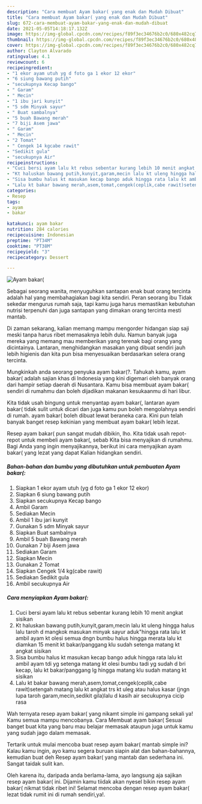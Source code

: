 ```yaml
---
description: "Cara membuat Ayam bakar( yang enak dan Mudah Dibuat"
title: "Cara membuat Ayam bakar( yang enak dan Mudah Dibuat"
slug: 672-cara-membuat-ayam-bakar-yang-enak-dan-mudah-dibuat
date: 2021-05-05T14:18:17.132Z
image: https://img-global.cpcdn.com/recipes/f89f3ec34676b2c0/680x482cq70/ayam-bakar-foto-resep-utama.jpg
thumbnail: https://img-global.cpcdn.com/recipes/f89f3ec34676b2c0/680x482cq70/ayam-bakar-foto-resep-utama.jpg
cover: https://img-global.cpcdn.com/recipes/f89f3ec34676b2c0/680x482cq70/ayam-bakar-foto-resep-utama.jpg
author: Clayton Alvarado
ratingvalue: 4.1
reviewcount: 6
recipeingredient:
- "1 ekor ayam utuh yg d foto ga 1 ekor 12 ekor"
- "6 siung bawang putih"
- "secukupnya Kecap bango"
- " Garam"
- " Mecin"
- "1 ibu jari kunyit"
- "5 sdm Minyak sayur"
- " Buat sambalnya"
- "5 buah Bawang merah"
- "7 biji Asem jawa"
- " Garam"
- " Mecin"
- "2 Tomat"
- " Cengek 14 kgcabe rawit"
- "Sedikit gula"
- "secukupnya Air"
recipeinstructions:
- "Cuci bersi ayam lalu kt rebus sebentar kurang lebih 10 menit angkat sisikan"
- "Kt haluskan bawang putih,kunyit,garam,mecin lalu kt uleng hingga halus lalu taroh d mangkok masukan minyak sayur aduk&#34;hingga rata lalu kt ambil ayam kt olesi semua dngn bumbu halus hingga merata lalu kt diamkan 15 menit kt bakar/panggang klu sudah setenga matang kt angkat sisikan"
- "Sisa bumbu halus kt masukan kecap bango aduk hingga rata lalu kt ambil ayam tdi yg setenga matang kt olesi bumbu tadi yg sudah d bri kecap, lalu kt bakar/panggang lg hingga matang klu sudah matang kt sisikan"
- "Lalu kt bakar bawang merah,asem,tomat,cengek(ceplik,cabe rawit)setengah matang lalu kt angkat trs kt uleg atau halus kasar (jngn lupa taroh garam,mecin,sedikit gila)lalu d kasih air secukupnya cicip rasa"
categories:
- Resep
tags:
- ayam
- bakar

katakunci: ayam bakar 
nutrition: 284 calories
recipecuisine: Indonesian
preptime: "PT34M"
cooktime: "PT38M"
recipeyield: "3"
recipecategory: Dessert

---
```



![Ayam bakar(](https://img-global.cpcdn.com/recipes/f89f3ec34676b2c0/680x482cq70/ayam-bakar-foto-resep-utama.jpg)

Sebagai seorang wanita, menyuguhkan santapan enak buat orang tercinta adalah hal yang membahagiakan bagi kita sendiri. Peran seorang ibu Tidak sekedar mengurus rumah saja, tapi kamu juga harus memastikan kebutuhan nutrisi terpenuhi dan juga santapan yang dimakan orang tercinta mesti mantab.

Di zaman  sekarang, kalian memang mampu mengorder hidangan siap saji meski tanpa harus ribet memasaknya lebih dulu. Namun banyak juga mereka yang memang mau memberikan yang terenak bagi orang yang dicintainya. Lantaran, menghidangkan masakan yang dibuat sendiri jauh lebih higienis dan kita pun bisa menyesuaikan berdasarkan selera orang tercinta. 



Mungkinkah anda seorang penyuka ayam bakar(?. Tahukah kamu, ayam bakar( adalah sajian khas di Indonesia yang kini digemari oleh banyak orang dari hampir setiap daerah di Nusantara. Kamu bisa membuat ayam bakar( sendiri di rumahmu dan boleh dijadikan makanan kesukaanmu di hari libur.

Kita tidak usah bingung untuk menyantap ayam bakar(, lantaran ayam bakar( tidak sulit untuk dicari dan juga kamu pun boleh mengolahnya sendiri di rumah. ayam bakar( boleh dibuat lewat beraneka cara. Kini pun telah banyak banget resep kekinian yang membuat ayam bakar( lebih lezat.

Resep ayam bakar( pun sangat mudah dibikin, lho. Kita tidak usah repot-repot untuk membeli ayam bakar(, sebab Kita bisa menyajikan di rumahmu. Bagi Anda yang ingin menyajikannya, berikut ini cara menyajikan ayam bakar( yang lezat yang dapat Kalian hidangkan sendiri.

<!--inarticleads1-->

##### Bahan-bahan dan bumbu yang dibutuhkan untuk pembuatan Ayam bakar(:

1. Siapkan 1 ekor ayam utuh (yg d foto ga 1 ekor 12 ekor)
1. Siapkan 6 siung bawang putih
1. Siapkan secukupnya Kecap bango
1. Ambil  Garam
1. Sediakan  Mecin
1. Ambil 1 ibu jari kunyit
1. Gunakan 5 sdm Minyak sayur
1. Siapkan  Buat sambalnya
1. Ambil 5 buah Bawang merah
1. Gunakan 7 biji Asem jawa
1. Sediakan  Garam
1. Siapkan  Mecin
1. Gunakan 2 Tomat
1. Siapkan  Cengek 1/4 kg(cabe rawit)
1. Sediakan Sedikit gula
1. Ambil secukupnya Air




<!--inarticleads2-->

##### Cara menyiapkan Ayam bakar(:

1. Cuci bersi ayam lalu kt rebus sebentar kurang lebih 10 menit angkat sisikan
1. Kt haluskan bawang putih,kunyit,garam,mecin lalu kt uleng hingga halus lalu taroh d mangkok masukan minyak sayur aduk&#34;hingga rata lalu kt ambil ayam kt olesi semua dngn bumbu halus hingga merata lalu kt diamkan 15 menit kt bakar/panggang klu sudah setenga matang kt angkat sisikan
1. Sisa bumbu halus kt masukan kecap bango aduk hingga rata lalu kt ambil ayam tdi yg setenga matang kt olesi bumbu tadi yg sudah d bri kecap, lalu kt bakar/panggang lg hingga matang klu sudah matang kt sisikan
1. Lalu kt bakar bawang merah,asem,tomat,cengek(ceplik,cabe rawit)setengah matang lalu kt angkat trs kt uleg atau halus kasar (jngn lupa taroh garam,mecin,sedikit gila)lalu d kasih air secukupnya cicip rasa




Wah ternyata resep ayam bakar( yang nikamt simple ini gampang sekali ya! Kamu semua mampu mencobanya. Cara Membuat ayam bakar( Sesuai banget buat kita yang baru mau belajar memasak ataupun juga untuk kamu yang sudah jago dalam memasak.

Tertarik untuk mulai mencoba buat resep ayam bakar( mantab simple ini? Kalau kamu ingin, ayo kamu segera buruan siapin alat dan bahan-bahannya, kemudian buat deh Resep ayam bakar( yang mantab dan sederhana ini. Sangat taidak sulit kan. 

Oleh karena itu, daripada anda berlama-lama, ayo langsung aja sajikan resep ayam bakar( ini. Dijamin kamu tiidak akan nyesel bikin resep ayam bakar( nikmat tidak ribet ini! Selamat mencoba dengan resep ayam bakar( lezat tidak rumit ini di rumah sendiri,ya!.

